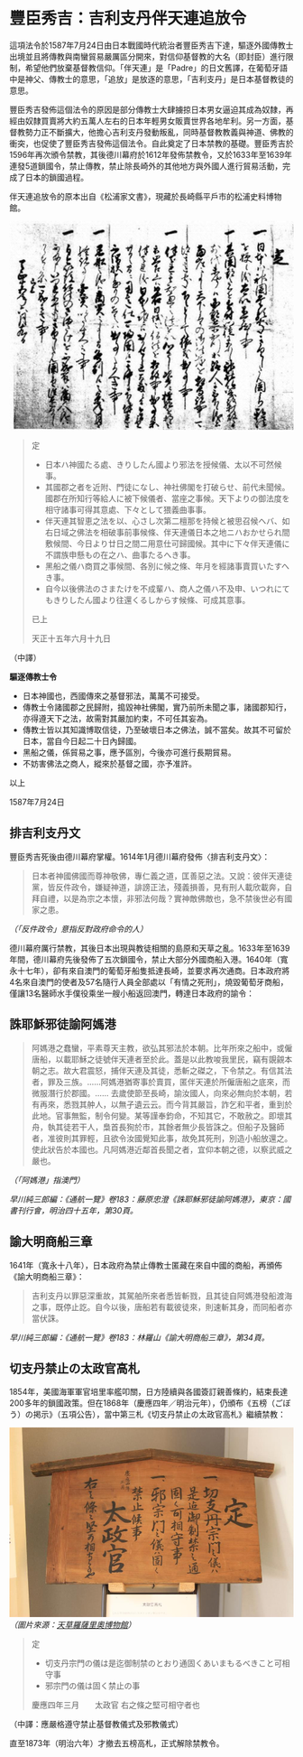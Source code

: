 # 豐臣秀吉：吉利支丹伴天連追放令

這項法令於1587年7月24日由日本戰國時代統治者豐臣秀吉下達，驅逐外國傳教士出境並且將傳教與南蠻貿易嚴厲區分開來，對信仰基督教的大名（即封臣）進行限制，希望他們放棄基督教信仰。「伴天連」是「Padre」的日文舊譯，在葡萄牙語中是神父、傳教士的意思，「追放」是放逐的意思，「吉利支丹」是日本基督教徒的意思。

豐臣秀吉發佈這個法令的原因是部分傳教士大肆擄掠日本男女逼迫其成為奴隸，再經由奴隸買賣將大約五萬人左右的日本年輕男女販賣世界各地牟利。另一方面，基督教勢力正不斷擴大，他擔心吉利支丹發動叛亂，同時基督教教義與神道、佛教的衝突，也促使了豐臣秀吉發佈這個法令。自此奠定了日本禁教的基礎。豐臣秀吉於1596年再次頒令禁教，其後德川幕府於1612年發佈禁教令，又於1633年至1639年連發5道鎖國令，禁止傳教，禁止除長崎外的其他地方與外國人進行貿易活動，完成了日本的鎖國過程。

伴天連追放令的原本出自《松浦家文書》，現藏於長崎縣平戶市的松浦史料博物館。

![吉利支丹伴天連追放令](hideyoshi.jpg)

> 定
> 
> - 日本ハ神國たる處、きりしたん國より邪法を授候儀、太以不可然候事。
> - 其國郡之者を近附、門徒になし、神社佛閣を打破らせ、前代未聞候。國郡在所知行等給人に被下候儀者、當座之事候。天下よりの御法度を相守諸事可得其意處、下々として猥義曲事事。
> - 伴天連其智恵之法を以、心さし次第二檀那を持候と被思召候ヘバ、如右日域之佛法を相破事前事候條、伴天連儀日本之地ニハおかせられ間敷候間、今日より廿日之間二用意仕可歸國候。其中に下々伴天連儀に不謂族申懸もの在之ハ、曲事たるへき事。
> - 黑船之儀ハ商買之事候間、各別に候之條、年月を經諸事賣買いたすへき事。
> - 自今以後佛法のさまたけを不成輩ハ、商人之儀ハ不及申、いつれにてもきりしたん國より往還くるしからす候條、可成其意事。
> 
> 已上
> 
> 天正十五年六月十九日

（中譯）

**驅逐傳教士令**

- 日本神國也，西國傳來之基督邪法，萬萬不可接受。
- 傳教士令諸國郡之民歸附，搗毀神社佛閣，實乃前所未聞之事，諸國郡知行，亦得遵天下之法，故需對其嚴加約束，不可任其妄為。
- 傳教士皆以其知識博取信徒，乃至破壞日本之佛法，誠不當矣。故其不可留於日本，當自今日起二十日內歸國。
- 黑船之儀，係貿易之事，應予區別，今後亦可進行長期貿易。
- 不妨害佛法之商人，縱來於基督之國，亦予准許。

以上

1587年7月24日

## 排吉利支丹文

豐臣秀吉死後由德川幕府掌權。1614年1月德川幕府發佈〈排吉利支丹文〉：

> 日本者神國佛國而尊神敬佛，專仁義之道，匡善惡之法。又說：彼伴天連徒黨，皆反件政令，嫌疑神道，誹謗正法，殘義損善，見有刑人載欣載奔，自拜自禮，以是為宗之本懷，非邪法何哉？實神敵佛敵也，急不禁後世必有國家之患。

*（「反件政令」意指反對政府命令的人）*

德川幕府厲行禁教，其後日本出現與教徒相關的島原和天草之亂。1633年至1639年間，德川幕府先後發佈了五次鎖國令，禁止大部分外國商船入港。1640年（寬永十七年），卻有來自澳門的葡萄牙船隻抵達長崎，並要求再次通商。日本政府將4名來自澳門的使者及57名隨行人員全部處以「有情之死刑」，燒毀葡萄牙商船，僅讓13名醫師水手僕役乘坐一艘小船返回澳門，轉達日本政府的諭令：

## 誅耶穌邪徒諭阿媽港

> 阿媽港之蠢蠻，平素尊天主教，欲弘其邪法於本朝。比年所來之船中，或僱唐船，以載耶穌之徒號伴天連者至於此。蓋是以此教唆我里民，竊有覬覦本朝之志。故大君震怒，捕伴天連及其徒，悉斬之磔之，下令禁之。有信其法者，罪及三族。……阿媽港猶寄事於賣買，匿伴天連於所僱唐船之底來，而微服潛行於郡國。……
去歲使節至長崎，諭汝國人，向來必無向於本朝，若有再來，悉戮其舯人，以無孑遺云云。而今背其嚴旨，詐乞和平者，重到於此地。官事無監，制令何變。某等謹奉鈞命，不知其它，不敢赦之。即壞其舟，執其徒若干人，梟首長狥於市，其餘者無少長皆誅之。但船子及醫師者，准彼則其罪輕，且欲令汝國覺知此事，故免其死刑，別造小船放還之。使此狀告於本國也。凡阿媽港近鄰首長聞之者，宜仰本朝之德，以察武威之嚴也。

*（「阿媽港」指澳門）*

*早川純三郎編：《通航一覽》卷183：藤原忠澄《誅耶穌邪徒諭阿媽港》，東京：國書刊行會，明治四十五年，第30頁。*

## 諭大明商船三章

1641年（寬永十八年），日本政府為禁止傳教士匿藏在來自中國的商船，再頒佈《諭大明商船三章》：

> 吉利支丹以罪惡深重故，其駕舶所來者悉皆斬戮，且其徒自阿媽港發船渡海之事，既停止訖。自今以後，唐船若有載彼徒來，則速斬其身，而同船者亦當伏誅。

*早川純三郎編：《通航一覽》卷183：林羅山《諭大明商船三章》，第34頁。*

## 切支丹禁止の太政官高札

1854年，美國海軍軍官培里率艦叩關，日方陸續與各國簽訂親善條約，結束長達200多年的鎖國政策。但在1868年（慶應四年／明治元年），仍頒布《五榜（ごぼう）の掲示》（五項公告），當中第三札《切支丹禁止の太政官高札》繼續禁教：

![太政官高札](hideyoshi2.jpg)  
*（圖片來源：[天草羅薩里奧博物館](http://hp.amakusa-web.jp/a0784/Oshirase/Pub/Shosai.aspx?AUNo=6822&Pg=1&St=0&OsNo=102)）*

> 定
> 　
>  - 切支丹宗門の儀は是迄御制禁のとおり通固くあいまもるべきこと可相守事
>  - 邪宗門の儀は固く禁止の事
> 
> 慶應四年三月　　太政官
> 右之條之堅可相守者也

（中譯：應嚴格遵守禁止基督教儀式及邪教儀式）

直至1873年（明治六年）才撤去五榜高札，正式解除禁教令。
